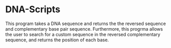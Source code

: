 # DNA-Scripts
This program takes a DNA sequence and returns the the reversed sequence and complementary base pair sequence. Furthermore, this progrma allows the user to search for a custom sequence in the reversed complementary sequence, and returns the position of each base.

